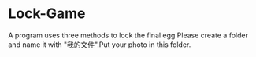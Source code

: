 # Lock-Game
A program uses three methods to lock the final egg
Please create a folder and name it with "我的文件".Put your photo in this folder.
